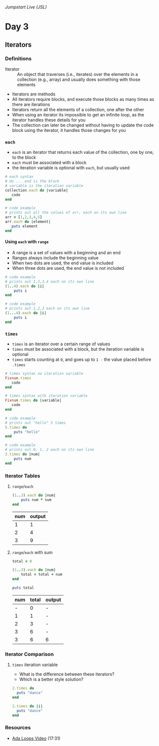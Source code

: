 _Jumpstart Live (JSL)_
# Day 3
## Iterators

### Definitions
<dl>
  <dt>Iterator</dt>
  <dd>An object that traverses (i.e., iterates) over the elements in a collection (e.g., array) and usually does something with those elements</dd>
</dl>

* Iterators are methods
* All iterators require blocks, and execute those blocks as many times as there are iterations
* Iterators return all the elements of a collection, one after the other
* When using an iterator its impossible to get an infinite loop, as the iterator handles these details for you
* The collection can later be changed without having to update the code block using the iterator, it handles those changes for you

### `each`
* `each` is an iterator that returns each value of the collection, one by one, to the block
* `each` must be associated with a block
* the iteration variable is optional with `each`, but usually used

```ruby
# each syntax
# do ... end is the block
# variable is the iteration variable
collection.each do |variable|
   code
end
```

```ruby
# code example
# prints out all the values of arr, each on its own line
arr = [1,2,3,4,5]
arr.each do |element|
   puts element
end
```

#### Using `each` with `range`
* A range is a set of values with a beginning and an end
* Ranges always include the beginning value
* When two dots are used, the end value is included
* When three dots are used, the end value is not included

```ruby
# code example
# prints out 1,2,3,4 each on its own line
(1..4).each do |i|
	puts i
end
```

```ruby
# code example
# prints out 1,2,3 each on its own line
(1...4).each do |i|
	puts i
end
```

### `times`
* `times` is an iterator over a certain range of values
* `times` must be associated with a block, but the iteration variable is optional
* `times` starts counting at `0`, and goes up to `1 -` the value placed before `.times`

```ruby
# times syntax no iteration variable
Fixnum.times
   code
end
```

```ruby
# times syntax with iteration variable
Fixnum.times do |variable|
   code
end
```

```ruby
# code example
# prints out "hello" 5 times
5.times do
	puts "hello"
end
```

```ruby
# code example
# prints out 0, 1, 2 each on its own line
3.times do |num|
	puts num
end
```

### Iterator Tables
1. `range`/`each`

	```ruby
	(1..3).each do |num|
		puts num * num
	end
	```

	| num | output |
	| :--- | :--- |
	| 1 | 1 |
	| 2 | 4 |
	| 3 | 9 |

2. `range`/`each` with sum

	```ruby
	total = 0

	(1..3).each do |num|
		total = total + num
	end

	puts total
	```

	| num | total | output |
	| :--- | :--- | :--- |
	| - | 0 | - |
	| 1 | 1 | - |
	| 2 | 3 | - |
	| 3 | 6 | - |
	| 3 | 6 | 6 |

### Iterator Comparison
1. `times` iteration variable
	* What is the difference between these iterators?
	* Which is a better style solution?

	```ruby
	2.times do
	  puts "dance"
	end
	```

	```ruby
	2.times do |i|
	  puts "dance"
	end
	```

### Resources
* [Ada Loops Video](https://adaacademy.hosted.panopto.com/Panopto/Pages/Viewer.aspx?id=de97b3c0-a134-4fb5-a671-300f290f38cc) (17:31)